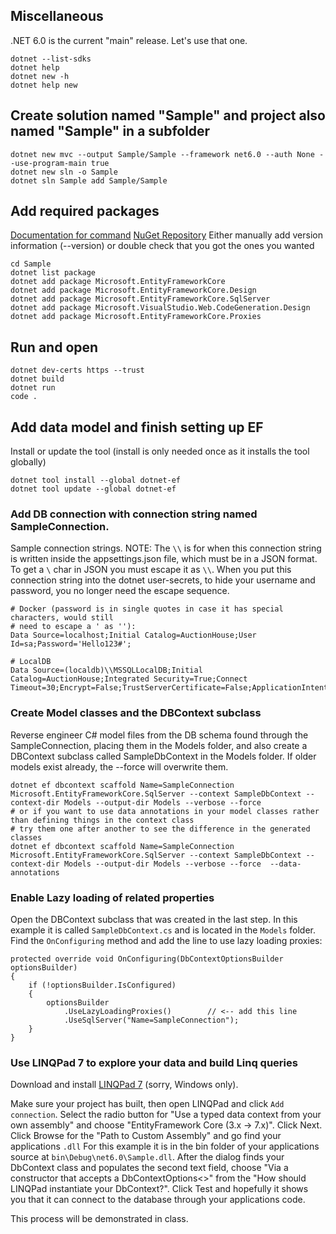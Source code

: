 ## Miscellaneous
.NET 6.0 is the current "main" release.  Let's use that one.
```
dotnet --list-sdks
dotnet help
dotnet new -h
dotnet help new
```

## Create solution named "Sample" and project also named "Sample" in a subfolder
```
dotnet new mvc --output Sample/Sample --framework net6.0 --auth None --use-program-main true
dotnet new sln -o Sample
dotnet sln Sample add Sample/Sample
```

## Add required packages
[Documentation for command](https://docs.microsoft.com/en-us/dotnet/core/tools/dotnet-add-package)
[NuGet Repository](https://www.nuget.org/)
Either manually add version information (--version) or double check that you got the ones you wanted

```
cd Sample
dotnet list package
dotnet add package Microsoft.EntityFrameworkCore
dotnet add package Microsoft.EntityFrameworkCore.Design
dotnet add package Microsoft.EntityFrameworkCore.SqlServer
dotnet add package Microsoft.VisualStudio.Web.CodeGeneration.Design
dotnet add package Microsoft.EntityFrameworkCore.Proxies
```

## Run and open
```
dotnet dev-certs https --trust
dotnet build
dotnet run
code .
```

## Add data model and finish setting up EF
Install or update the tool (install is only needed once as it installs the tool globally)
```
dotnet tool install --global dotnet-ef
dotnet tool update --global dotnet-ef
```

### Add DB connection with connection string named SampleConnection.
Sample connection strings.  NOTE: The `\\` is for when this connection string is written inside the appsettings.json file, which must be in a JSON format.  To get a `\` char in JSON you must escape it as `\\`.  When you put this connection string into the dotnet user-secrets, to hide your username and password, you no longer need the escape sequence.

```
# Docker (password is in single quotes in case it has special characters, would still
# need to escape a ' as ''):
Data Source=localhost;Initial Catalog=AuctionHouse;User Id=sa;Password='Hello123#';

# LocalDB
Data Source=(localdb)\\MSSQLLocalDB;Initial Catalog=AuctionHouse;Integrated Security=True;Connect Timeout=30;Encrypt=False;TrustServerCertificate=False;ApplicationIntent=ReadWrite;MultiSubnetFailover=False
```

### Create Model classes and the DBContext subclass
Reverse engineer C# model files from the DB schema found through the SampleConnection, placing them in the Models folder, and also create a DBContext subclass called SampleDbContext in the Models folder.  If older models exist already, the --force will overwrite them.
```
dotnet ef dbcontext scaffold Name=SampleConnection Microsoft.EntityFrameworkCore.SqlServer --context SampleDbContext --context-dir Models --output-dir Models --verbose --force
# or if you want to use data annotations in your model classes rather than defining things in the context class
# try them one after another to see the difference in the generated classes
dotnet ef dbcontext scaffold Name=SampleConnection Microsoft.EntityFrameworkCore.SqlServer --context SampleDbContext --context-dir Models --output-dir Models --verbose --force  --data-annotations
```

### Enable Lazy loading of related properties
Open the DBContext subclass that was created in the last step.  In this example it is called `SampleDbContext.cs` and is located in the `Models` folder.  Find the `OnConfiguring` method and add the line to use lazy loading proxies:
```
protected override void OnConfiguring(DbContextOptionsBuilder optionsBuilder)
{
    if (!optionsBuilder.IsConfigured)
    {
        optionsBuilder
            .UseLazyLoadingProxies()        // <-- add this line
            .UseSqlServer("Name=SampleConnection");
    }
}
```

### Use LINQPad 7 to explore your data and build Linq queries
Download and install [LINQPad 7](https://www.linqpad.net/) (sorry, Windows only).

Make sure your project has built, then open LINQPad and click `Add connection`.  Select the radio button for "Use a typed data context from your own assembly" and choose "EntityFramework Core (3.x -> 7.x)".  Click Next.  Click Browse for the "Path to Custom Assembly" and go find your applications `.dll`  For this example it is in the bin folder of your applications source at `bin\Debug\net6.0\Sample.dll`.  After the dialog finds your DbContext class and populates the second text field, choose "Via a constructor that accepts a DbContextOptions<>" from the "How should LINQPad instantiate your DbContext?".  Click Test and hopefully it shows you that it can connect to the database through your applications code.

This process will be demonstrated in class.